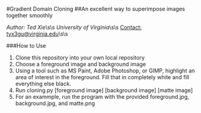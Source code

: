 #Gradient Domain Cloning
##An excellent way to superimpose images together smoothly

*Author: Ted Xie*\s\s
*University of Virginia*\s\s
[Contact: tyx3gu@virginia.edu](mailto:tyx3gu@virginia.edu)\s\s

###How to Use
1. Clone this repository into your own local repository
2. Choose a foreground image and background image
3. Using a tool such as MS Paint, Adobe Photoshop, or GIMP, highlight an area of interest in the foreground. Fill that in completely white and fill everything else black.
4. Run cloning.py [foreground image] [background image] [matte image]
5. For an exammple, run the program with the provided foreground.jpg, background.jpg, and matte.png